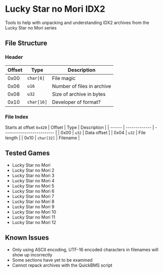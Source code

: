 # Lucky Star no Mori IDX2
Tools to help with unpacking and understanding IDX2 archives from the Lucky Star no Mori series

## File Structure

### Header
| Offset | Type          | Description                |
| ------ | ------------- | -------------------------- |
| 0x00   | `char[6]`     | File magic                 |
| 0x06   | `u16`         | Number of files in archive |
| 0x08   | `u32`         | Size of archive in bytes   |
| 0x10   | `char[16]`    | Developer of format?       |

### File Index
Starts at offset `0x420`
| Offset | Type          | Description                |
| ------ | ------------- | -------------------------- |
| 0x00   | `u32`         | Data offset                |
| 0x04   | `u32`         | File length                |
| 0x10   | `char[32]`    | Filename                   |

## Tested Games
- Lucky Star no Mori
- Lucky Star no Mori 2
- Lucky Star no Mori 3
- Lucky Star no Mori 4
- Lucky Star no Mori 5
- Lucky Star no Mori 6
- Lucky Star no Mori 7
- Lucky Star no Mori 8
- Lucky Star no Mori 9
- Lucky Star no Mori 10
- Lucky Star no Mori 11
- Lucky Star no Mori 12

## Known Issues
- Only using ASCII encoding, UTF-16 encoded characters in filenames will show up incorrectly
- Some sections have yet to be examined
- Cannot repack archives with the QuickBMS script

